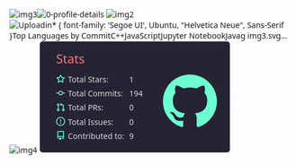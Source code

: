 ![img3](https://github.com/ThomasCholak/ThomasCholak/assets/63080803/0228b3a6-3a77-4f34-87ab-683f62c42911)![0-profile-details](https://github.com/ThomasCholak/ThomasCholak/assets/63080803/58afd122-c2de-458d-af64-dcc7fcbba458)
![img2](https://github.com/ThomasCholak/ThomasCholak/assets/63080803/d8721f8a-ec34-44c3-a947-9272fa067c22) ![Uploadin<svg xmlns="http://www.w3.org/2000/svg" width="340" height="200" viewBox="0 0 340 200"><style>* {
          font-family: 'Segoe UI', Ubuntu, "Helvetica Neue", Sans-Serif
        }</style><rect x="1" y="1" rx="5" ry="5" height="99%" width="99.41176470588235%" stroke="#000000" stroke-width="1" fill="#252334" stroke-opacity="0"></rect><text x="30" y="40" style="font-size: 22px; fill: #ff7372;">Top Languages by Commit</text><g transform="translate(0,40)"><g transform="translate(40,0)"><rect y="18" width="14" height="14" fill="#f34b7d" stroke="#252334" style="stroke-width: 1px;"></rect><rect y="43.2" width="14" height="14" fill="#f1e05a" stroke="#252334" style="stroke-width: 1px;"></rect><rect y="68.4" width="14" height="14" fill="#DA5B0B" stroke="#252334" style="stroke-width: 1px;"></rect><rect y="93.60000000000002" width="14" height="14" fill="#b07219" stroke="#252334" style="stroke-width: 1px;"></rect><text x="16.8" y="30" style="fill: #dbdbdb; font-size: 14px;">C++</text><text x="16.8" y="55.2" style="fill: #dbdbdb; font-size: 14px;">JavaScript</text><text x="16.8" y="80.4" style="fill: #dbdbdb; font-size: 14px;">Jupyter Notebook</text><text x="16.8" y="105.60000000000002" style="fill: #dbdbdb; font-size: 14px;">Java</text></g><g transform="translate( 230, 80 )"><g class="arc"><path d="M3.67394039744206e-15,-60A60,60,0,1,1,-11.024971068994212,58.97838598103411L-6.431233123579957,34.40405848893656A35,35,0,1,0,2.1431318985078682e-15,-35Z" style="fill: #f34b7d; stroke-width: 2px;" stroke="#252334"></path></g><g class="arc"><path d="M-11.024971068994212,58.97838598103411A60,60,0,0,1,-28.975859524117478,-52.53950480199267L-16.902584722401862,-30.648044467829056A35,35,0,0,0,-6.431233123579957,34.40405848893656Z" style="fill: #f1e05a; stroke-width: 2px;" stroke="#252334"></path></g><g class="arc"><path d="M-28.975859524117478,-52.53950480199267A60,60,0,0,1,-4.0289566333777564,-59.86457640747457L-2.350224702803691,-34.921002904360165A35,35,0,0,0,-16.902584722401862,-30.648044467829056Z" style="fill: #DA5B0B; stroke-width: 2px;" stroke="#252334"></path></g><g class="arc"><path d="M-4.0289566333777564,-59.86457640747457A60,60,0,0,1,-1.1021821192326178e-14,-60L-6.429395695523604e-15,-35A35,35,0,0,0,-2.350224702803691,-34.921002904360165Z" style="fill: #b07219; stroke-width: 2px;" stroke="#252334"></path></g></g></g></svg>g img3.svg…]()
![img4](https://github.com/ThomasCholak/ThomasCholak/assets/63080803/69306d8d-16d3-4c80-b670-b53c0f1be23c)
<svg xmlns="http://www.w3.org/2000/svg" width="340" height="200" viewBox="0 0 340 200"><style>* {
          font-family: 'Segoe UI', Ubuntu, "Helvetica Neue", Sans-Serif
        }</style><rect x="1" y="1" rx="5" ry="5" height="99%" width="99.41176470588235%" stroke="#000000" stroke-width="1" fill="#252334" stroke-opacity="0"></rect><text x="30" y="40" style="font-size: 22px; fill: #ff7372;">Stats</text><g transform="translate(0,40)"><g transform="translate(30,20)"><g transform="translate(0,0)" width="14" height="14" fill="#6cffd0"><path fill-rule="evenodd" d="M8 .25a.75.75 0 01.673.418l1.882 3.815 4.21.612a.75.75 0 01.416 1.279l-3.046 2.97.719 4.192a.75.75 0 01-1.088.791L8 12.347l-3.766 1.98a.75.75 0 01-1.088-.79l.72-4.194L.818 6.374a.75.75 0 01.416-1.28l4.21-.611L7.327.668A.75.75 0 018 .25zm0 2.445L6.615 5.5a.75.75 0 01-.564.41l-3.097.45 2.24 2.184a.75.75 0 01.216.664l-.528 3.084 2.769-1.456a.75.75 0 01.698 0l2.77 1.456-.53-3.084a.75.75 0 01.216-.664l2.24-2.183-3.096-.45a.75.75 0 01-.564-.41L8 2.694v.001z"></path></g><g transform="translate(0,25.2)" width="14" height="14" fill="#6cffd0"><path fill-rule="evenodd" d="M10.5 7.75a2.5 2.5 0 11-5 0 2.5 2.5 0 015 0zm1.43.75a4.002 4.002 0 01-7.86 0H.75a.75.75 0 110-1.5h3.32a4.001 4.001 0 017.86 0h3.32a.75.75 0 110 1.5h-3.32z"></path></g><g transform="translate(0,50.4)" width="14" height="14" fill="#6cffd0"><path fill-rule="evenodd" d="M7.177 3.073L9.573.677A.25.25 0 0110 .854v4.792a.25.25 0 01-.427.177L7.177 3.427a.25.25 0 010-.354zM3.75 2.5a.75.75 0 100 1.5.75.75 0 000-1.5zm-2.25.75a2.25 2.25 0 113 2.122v5.256a2.251 2.251 0 11-1.5 0V5.372A2.25 2.25 0 011.5 3.25zM11 2.5h-1V4h1a1 1 0 011 1v5.628a2.251 2.251 0 101.5 0V5A2.5 2.5 0 0011 2.5zm1 10.25a.75.75 0 111.5 0 .75.75 0 01-1.5 0zM3.75 12a.75.75 0 100 1.5.75.75 0 000-1.5z"></path></g><g transform="translate(0,75.60000000000001)" width="14" height="14" fill="#6cffd0"><path fill-rule="evenodd" d="M8 1.5a6.5 6.5 0 100 13 6.5 6.5 0 000-13zM0 8a8 8 0 1116 0A8 8 0 010 8zm9 3a1 1 0 11-2 0 1 1 0 012 0zm-.25-6.25a.75.75 0 00-1.5 0v3.5a.75.75 0 001.5 0v-3.5z"></path></g><g transform="translate(0,100.8)" width="14" height="14" fill="#6cffd0"><path fill-rule="evenodd" d="M2 2.5A2.5 2.5 0 014.5 0h8.75a.75.75 0 01.75.75v12.5a.75.75 0 01-.75.75h-2.5a.75.75 0 110-1.5h1.75v-2h-8a1 1 0 00-.714 1.7.75.75 0 01-1.072 1.05A2.495 2.495 0 012 11.5v-9zm10.5-1V9h-8c-.356 0-.694.074-1 .208V2.5a1 1 0 011-1h8zM5 12.25v3.25a.25.25 0 00.4.2l1.45-1.087a.25.25 0 01.3 0L8.6 15.7a.25.25 0 00.4-.2v-3.25a.25.25 0 00-.25-.25h-3.5a.25.25 0 00-.25.25z"></path></g><text x="21" y="14" style="fill: #dbdbdb; font-size: 14px;">Total Stars:</text><text x="21" y="39.2" style="fill: #dbdbdb; font-size: 14px;">Total Commits:</text><text x="21" y="64.4" style="fill: #dbdbdb; font-size: 14px;">Total PRs:</text><text x="21" y="89.60000000000001" style="fill: #dbdbdb; font-size: 14px;">Total Issues:</text><text x="21" y="114.8" style="fill: #dbdbdb; font-size: 14px;">Contributed to:</text><text x="130" y="14" style="fill: #dbdbdb; font-size: 14px;">1</text><text x="130" y="39.2" style="fill: #dbdbdb; font-size: 14px;">194</text><text x="130" y="64.4" style="fill: #dbdbdb; font-size: 14px;">0</text><text x="130" y="89.60000000000001" style="fill: #dbdbdb; font-size: 14px;">0</text><text x="130" y="114.8" style="fill: #dbdbdb; font-size: 14px;">9</text></g><g transform="translate(220,20)"><g transform="scale(6)" style="fill: #6cffd0;"><path fill-rule="evenodd" d="M8 0C3.58 0 0 3.58 0 8c0 3.54 2.29 6.53 5.47 7.59.4.07.55-.17.55-.38 0-.19-.01-.82-.01-1.49-2.01.37-2.53-.49-2.69-.94-.09-.23-.48-.94-.82-1.13-.28-.15-.68-.52-.01-.53.63-.01 1.08.58 1.23.82.72 1.21 1.87.87 2.33.66.07-.52.28-.87.51-1.07-1.78-.2-3.64-.89-3.64-3.95 0-.87.31-1.59.82-2.15-.08-.2-.36-1.02.08-2.12 0 0 .67-.21 2.2.82.64-.18 1.32-.27 2-.27.68 0 1.36.09 2 .27 1.53-1.04 2.2-.82 2.2-.82.44 1.1.16 1.92.08 2.12.51.56.82 1.27.82 2.15 0 3.07-1.87 3.75-3.65 3.95.29.25.54.73.54 1.48 0 1.07-.01 1.93-.01 2.2 0 .21.15.46.55.38A8.013 8.013 0 0016 8c0-4.42-3.58-8-8-8z"></path></g></g></g></svg>
